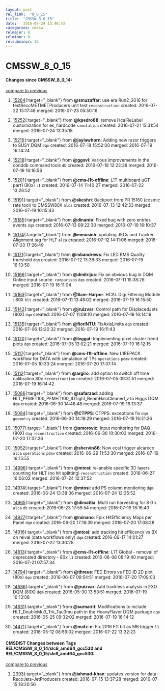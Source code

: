 ```yaml
---
layout: post
rel_link:  "8_0_15"
title:  "CMSSW_8_0_15"
date:   2016-07-24 13:48:43
categories: cmssw
relmajor: 8
relminor: 0
relsubminor: 15
---
```


# CMSSW_8_0_15
#### Changes since CMSSW_8_0_14:

[compare to previous](https://github.com/cms-sw/cmssw/compare/CMSSW_8_0_14...CMSSW_8_0_15)



1. [15264](http://github.com/cms-sw/cmssw/pull/15264){:target="_blank"}  from **@smuzaffar**: use era Run2_2016 for testRecoMETMETProducers unit test `reconstruction`  created: 2016-07-22 15:17:46 merged: 2016-07-23 05:50:16

2. [15252](http://github.com/cms-sw/cmssw/pull/15252){:target="_blank"}  from **@kpedro88**: remove HcalReLabel customization for es_hardcode `simulation`  created: 2016-07-21 15:31:54 merged: 2016-07-24 12:35:18

3. [15219](http://github.com/cms-sw/cmssw/pull/15219){:target="_blank"}  from **@jaylawhorn**: Adding new razor triggers to SUSY DQM `dqm`  created: 2016-07-18 15:52:00 merged: 2016-07-19 16:14:24

4. [15218](http://github.com/cms-sw/cmssw/pull/15218){:target="_blank"}  from **@ggovi**: Various improvements in the conddb command tools `db`  created: 2016-07-18 12:23:38 merged: 2016-07-19 16:16:56

5. [15201](http://github.com/cms-sw/cmssw/pull/15201){:target="_blank"}  from **@cms-l1t-offline**: L1T multiboard uGT part1 (80x) `l1`  created: 2016-07-14 11:40:27 merged: 2016-07-22 13:26:52

6. [15191](http://github.com/cms-sw/cmssw/pull/15191){:target="_blank"}  from **@skeshri**: Backport from PR 15160 (cosmic rate tool)  to CMSSW80X  `alca`  created: 2016-07-13 12:42:33 merged: 2016-07-19 16:15:43

7. [15185](http://github.com/cms-sw/cmssw/pull/15185){:target="_blank"}  from **@dinardo**: Fixed bug with zero entries events `dqm`  created: 2016-07-13 08:22:30 merged: 2016-07-19 16:10:37

8. [15174](http://github.com/cms-sw/cmssw/pull/15174){:target="_blank"}  from **@mmusich**: updating JECs and Tracker Alignment tag for HLT `alca`  created: 2016-07-12 14:11:06 merged: 2016-07-20 17:26:49

9. [15171](http://github.com/cms-sw/cmssw/pull/15171){:target="_blank"}  from **@mbandrews**: Fix LED RMS Quality threshold `dqm`  created: 2016-07-12 13:38:33 merged: 2016-07-19 16:10:50

10. [15166](http://github.com/cms-sw/cmssw/pull/15166){:target="_blank"}  from **@dmitrijus**: Fix an obvious bug in DQM Online input source. `comparison`  `dqm`  created: 2016-07-11 15:38:26 merged: 2016-07-19 16:11:04

11. [15163](http://github.com/cms-sw/cmssw/pull/15163){:target="_blank"}  from **@Sam-Harper**: HCAL Digi Filtering Module : 80X `hlt`  created: 2016-07-11 13:48:02 merged: 2016-07-19 16:15:50

12. [15142](http://github.com/cms-sw/cmssw/pull/15142){:target="_blank"}  from **@jruizvar**: Control path for DisplacedJets (80X) `dqm`  created: 2016-07-07 11:09:10 merged: 2016-07-19 16:14:19

13. [15135](http://github.com/cms-sw/cmssw/pull/15135){:target="_blank"}  from **@fioriNTU**: FixAxisLimits `dqm`  created: 2016-07-06 13:20:32 merged: 2016-07-19 16:11:43

14. [15120](http://github.com/cms-sw/cmssw/pull/15120){:target="_blank"}  from **@leggat**: Implementing pixel cluster trend plots `dqm`  created: 2016-07-05 13:02:21 merged: 2016-07-19 16:12:15

15. [15117](http://github.com/cms-sw/cmssw/pull/15117){:target="_blank"}  from **@cms-l1t-offline**: New L1REPACK workflow for DATA with simulation of TPs  `operations`  `pdmv`  created: 2016-07-05 10:33:24 merged: 2016-07-20 17:07:14

16. [15112](http://github.com/cms-sw/cmssw/pull/15112){:target="_blank"}  from **@argiro**: add option to switch off time calibration 80x `reconstruction`  created: 2016-07-05 09:31:51 merged: 2016-07-19 16:14:42

17. [15086](http://github.com/cms-sw/cmssw/pull/15086){:target="_blank"}  from **@safarzad**: adding HLT_PFMET100_PFMHT100_IDTight_BeamHaloCleaned_v to Higgs DQM `dqm`  created: 2016-06-30 14:48:48 merged: 2016-07-19 16:13:37

18. [15084](http://github.com/cms-sw/cmssw/pull/15084){:target="_blank"}  from **@CTPPS**: CTPPS: exceptions fix `dqm`  `geometry`  created: 2016-06-30 14:18:29 merged: 2016-07-19 16:21:26

19. [15077](http://github.com/cms-sw/cmssw/pull/15077){:target="_blank"}  from **@smorovic**: Input monitoring for DAQ (80X) `daq`  `reconstruction`  created: 2016-06-30 10:30:03 merged: 2016-07-20 17:07:26

20. [15052](http://github.com/cms-sw/cmssw/pull/15052){:target="_blank"}  from **@shervin86**: New ecal trigger alcareco `alca`  `operations`  `pdmv`  created: 2016-06-29 11:53:30 merged: 2016-07-19 16:15:55

21. [14996](http://github.com/cms-sw/cmssw/pull/14996){:target="_blank"}  from **@mtosi**: re-anable specific 3D layers counting for HLT (no hit splitting) `reconstruction`  created: 2016-06-27 16:06:02 merged: 2016-07-24 12:37:52

22. [14974](http://github.com/cms-sw/cmssw/pull/14974){:target="_blank"}  from **@mtosi**: add PS column monitoring `dqm`  created: 2016-06-24 13:38:36 merged: 2016-07-24 12:35:52

23. [14965](http://github.com/cms-sw/cmssw/pull/14965){:target="_blank"}  from **@dimattia**: Multi run harvesting for 8 0 x `alca`  `db`  created: 2016-06-23 17:59:54 merged: 2016-07-19 16:16:43

24. [14927](http://github.com/cms-sw/cmssw/pull/14927){:target="_blank"}  from **@minano**: Fpix HitEfficiency Maps per Panel `dqm`  created: 2016-06-20 17:16:39 merged: 2016-07-20 17:08:28

25. [14916](http://github.com/cms-sw/cmssw/pull/14916){:target="_blank"}  from **@mtosi**: add tracking hit effiicency vs BX on relval (data workflows only) `dqm`  created: 2016-06-17 14:01:27 merged: 2016-07-22 13:30:28

26. [14813](http://github.com/cms-sw/cmssw/pull/14813){:target="_blank"}  from **@cms-l1t-offline**: L1T Global - removal of deprecated directory - 80x `l1`  created: 2016-06-08 08:19:40 merged: 2016-07-21 07:57:34

27. [14794](http://github.com/cms-sw/cmssw/pull/14794){:target="_blank"}  from **@threus**: FED Errors vs FED ID 2D plot (80x) `dqm`  created: 2016-06-07 09:54:51 merged: 2016-07-20 17:09:03

28. [14686](http://github.com/cms-sw/cmssw/pull/14686){:target="_blank"}  from **@jruizvar**: Add trackless analysis in EXO DQM (80X) `dqm`  created: 2016-05-30 13:53:51 merged: 2016-07-19 16:13:08

29. [14631](http://github.com/cms-sw/cmssw/pull/14631){:target="_blank"}  from **@surnairit**: Modifications to include HLT_DoubleMu3_Trk_Tau3mu path in the HeavyFlavor DQM package `dqm`  created: 2016-05-25 09:32:02 merged: 2016-07-19 16:14:12

30. [14471](http://github.com/cms-sw/cmssw/pull/14471){:target="_blank"}  from **@matz-e**: Fix 2016 FG bit as MB trigger `l1`  created: 2016-05-12 08:56:02 merged: 2016-07-22 13:32:23

#### CMSDIST Changes between Tags REL/CMSSW_8_0_14/slc6_amd64_gcc530 and REL/CMSSW_8_0_15/slc6_amd64_gcc530:

[compare to previous](https://github.com/cms-sw/cmsdist/compare/REL/CMSSW_8_0_14/slc6_amd64_gcc530...REL/CMSSW_8_0_15/slc6_amd64_gcc530)



1. [2393](http://github.com/cms-sw/cmsdist/pull/2393){:target="_blank"}  from **@iahmad-khan**: updates version for data-RecoJets-JetProducers created: 2016-07-15 13:37:28 merged: 2016-07-15 18:20:56
